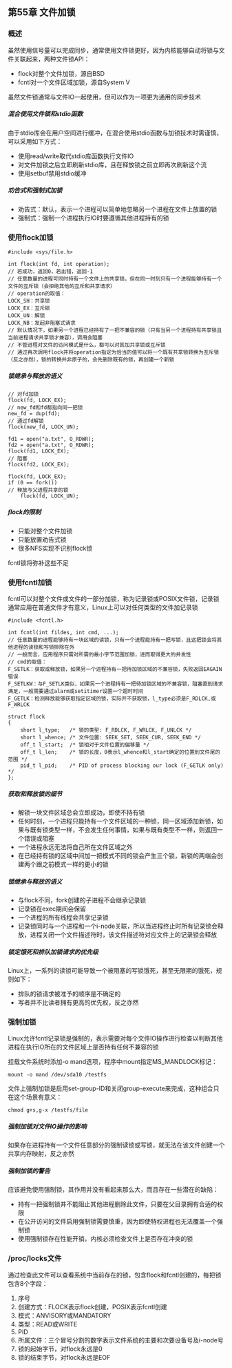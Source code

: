 ## 第55章 文件加锁

### 概述

虽然使用信号量可以完成同步，通常使用文件锁更好，因为内核能够自动将锁与文件关联起来，两种文件锁API：

* flock对整个文件加锁，源自BSD
* fcntl对一个文件区域加锁，源自System V

虽然文件锁通常与文件IO一起使用，但可以作为一项更为通用的同步技术

##### 混合使用文件锁和stdio函数

由于stdio库会在用户空间进行缓冲，在混合使用stdio函数与加锁技术时需谨慎，可以采用如下方式：

* 使用read/write取代stdio库函数执行文件IO
* 对文件加锁之后立即刷新stdio库，且在释放锁之前立即再次刷新这个流
* 使用setbuf禁用stdio缓冲

##### 劝告式和强制式加锁

* 劝告式：默认，表示一个进程可以简单地忽略另一个进程在文件上放置的锁
* 强制式：强制一个进程执行IO时要遵循其他进程持有的锁

### 使用flock加锁

```
#include <sys/file.h>

int flock(int fd, int operation);
// 若成功，返回0，若出错，返回-1
// 任意数量的进程可同时持有一个文件上的共享锁，但在同一时刻只有一个进程能够持有一个文件的互斥锁（会拒绝其他的互斥和共享请求）
// operation的取值：
LOCK_SH：共享锁
LOCK_EX：互斥锁
LOCK_UN：解锁
LOCK_NB：发起非阻塞式请求
// 默认情况下，如果另一个进程已经持有了一把不兼容的锁（只有当另一个进程持有共享锁且当前进程请求共享锁才兼容），调用会阻塞
// 不管进程对文件的访问模式是什么，都可以对其加共享锁或互斥锁
// 通过再次调用flock并将operation指定为恰当的值可以将一个既有共享锁转换为互斥锁（反之亦然），锁的转换并非原子的，会先删除既有的锁，再创建一个新锁
```

##### 锁继承与释放的语义

```
// 对fd加锁
flock(fd, LOCK_EX);
// new_fd和fd都指向同一把锁
new_fd = dup(fd);
// 通过fd解锁
flock(new_fd, LOCK_UN);  
```

```
fd1 = open("a.txt", O_RDWR);
fd2 = open("a.txt", O_RDWR);
flock(fd1, LOCK_EX);
// 阻塞
flock(fd2, LOCK_EX);  
```

```
flock(fd, LOCK_EX);
if (0 == fork())
// 释放与父进程共享的锁
    flock(fd, LOCK_UN);
```

##### flock的限制

* 只能对整个文件加锁
* 只能放置劝告式锁
* 很多NFS实现不识别flock锁

fcntl锁将弥补这些不足

### 使用fcntl加锁

fcntl可以对整个文件或文件的一部分加锁，称为记录锁或POSIX文件锁，记录锁通常应用在普通文件才有意义，Linux上可以对任何类型的文件加记录锁

```
#include <fcntl.h>

int fcntl(int fildes, int cmd, ...);
// 任意数量的进程能够持有一块区域的读锁，只有一个进程能持有一把写锁，且这把锁会将其他进程的读锁和写锁排除在外
// 一般而言，应用程序只需对所需的最小字节范围加锁，进而取得更大的并发性
// cmd的取值：
F_SETLK：获取或释放锁，如果另一个进程持有一把待加锁区域的不兼容锁，失败返回EAGAIN错误
F_SETLKW：与F_SETLK类似，如果另一个进程持有一把待加锁区域的不兼容锁，阻塞直到请求满足，一般需要通过alarm或setitimer设置一个超时时间
F_GETLK：检测释放能够获取指定区域的锁，实际并不获取锁，l_type必须是F_RDLCK,或F_WRLCK
```

```
struct flock 
{
    short l_type;   /* 锁的类型: F_RDLCK, F_WRLCK, F_UNLCK */
    short l_whence; /* 文件位置: SEEK_SET, SEEK_CUR, SEEK_END */ 
    off_t l_start;  /* 锁相对于文件位置的偏移量 */ 
    off_t l_len;    /* 锁的长度，0表示l_whence和l_start确定的位置到文件尾的范围 */ 
    pid_t l_pid;    /* PID of process blocking our lock (F_GETLK only) */   
}; 
```

##### 获取和释放锁的细节

* 解锁一块文件区域总会立即成功，即使不持有锁
* 任何时刻，一个进程只能持有一个文件区域的一种锁，同一区域添加新锁，如果与既有锁类型一样，不会发生任何事情，如果与既有类型不一样，则返回一个错误或阻塞
* 一个进程永远无法将自己所在文件区域之外
* 在已经持有锁的区域中间加一把模式不同的锁会产生三个锁，新锁的两端会创建两个跟之前模式一样的更小的锁

##### 锁继承与释放的语义

* 与flock不同，fork创建的子进程不会继承记录锁
* 记录锁在exec期间会保留
* 一个进程的所有线程会共享记录锁
* 记录锁同时与一个进程和一个i-node关联，所以当进程终止时所有记录锁会释放，进程关闭一个文件描述符时，该文件描述符对应文件上的记录锁会释放

##### 锁定饿死和排队加锁请求的优先级

Linux上，一系列的读锁可能导致一个被阻塞的写锁饿死，甚至无限期的饿死，规则如下：

* 排队的锁请求被准予的顺序是不确定的
* 写者并不比读者拥有更高的优先权，反之亦然

### 强制加锁

Linux允许fcntl记录锁是强制的，表示需要对每个文件IO操作进行检查以判断其他进程在执行IO所在的文件区域上是否持有任何不兼容的锁

挂载文件系统时添加-o mand选项，程序中mount指定MS_MANDLOCK标记：

```
mount -o mand /dev/sda10 /testfs
```

文件上强制加锁是启用set-group-ID和关闭group-execute来完成，这种组合只在这个场景有意义：

```
chmod g+s,g-x /testfs/file
```

##### 强制加锁对文件IO操作的影响

如果存在进程持有一个文件任意部分的强制读锁或写锁，就无法在该文件创建一个共享内存映射，反之亦然

##### 强制加锁的警告

应该避免使用强制锁，其作用并没有看起来那么大，而且存在一些潜在的缺陷：

* 持有一把强制锁并不能阻止其他进程删除此文件，只要在父目录拥有合适的权限
* 在公开访问的文件启用强制锁需要慎重，因为即使特权进程也无法覆盖一个强制锁
* 使用强制锁存在性能开销，内核必须检查文件上是否存在冲突的锁

### /proc/locks文件

通过检查此文件可以查看系统中当前存在的锁，包含flock和fcntl创建的，每把锁包含8个字段：

1. 序号
2. 创建方式：FLOCK表示flock创建，POSIX表示fcntl创建
3. 模式：ANVISORY或MANDATORY
4. 类型：READ或WRITE
5. PID
6. 所属文件：三个冒号分割的数字表示文件系统的主要和次要设备号及i-node号
7. 锁的起始字节，对flock永远是0
8. 锁的结束字节，对flock永远是EOF



